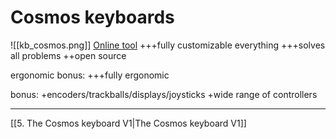 # Cosmos keyboards
![[kb_cosmos.png]]
[Online tool](https://ryanis.cool/cosmos/beta)
+++fully customizable everything
+++solves all problems
++open source

ergonomic bonus:
+++fully ergonomic

bonus:
+encoders/trackballs/displays/joysticks
+wide range of controllers

---
[[5. The Cosmos keyboard V1|The Cosmos keyboard V1]]